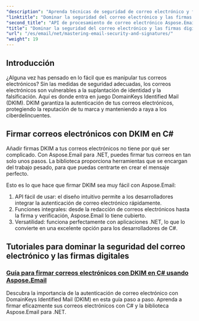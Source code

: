 ```yaml
---
"description": "Aprenda técnicas de seguridad de correo electrónico y firma digital en Aspose.Email para .NET. Explore tutoriales paso a paso, incluyendo la firma DKIM en C#."
"linktitle": "Dominar la seguridad del correo electrónico y las firmas digitales"
"second_title": "API de procesamiento de correo electrónico Aspose.Email .NET"
"title": "Dominar la seguridad del correo electrónico y las firmas digitales"
"url": "/es/email/net/mastering-email-security-and-signatures/"
"weight": 19
---
```


## Introducción 

¿Alguna vez has pensado en lo fácil que es manipular tus correos electrónicos? Sin las medidas de seguridad adecuadas, los correos electrónicos son vulnerables a la suplantación de identidad y la falsificación. Aquí es donde entra en juego DomainKeys Identified Mail (DKIM). DKIM garantiza la autenticación de tus correos electrónicos, protegiendo la reputación de tu marca y manteniendo a raya a los ciberdelincuentes.  

## Firmar correos electrónicos con DKIM en C#  

Añadir firmas DKIM a tus correos electrónicos no tiene por qué ser complicado. Con Aspose.Email para .NET, puedes firmar tus correos en tan solo unos pasos. La biblioteca proporciona herramientas que se encargan del trabajo pesado, para que puedas centrarte en crear el mensaje perfecto.  

Esto es lo que hace que firmar DKIM sea muy fácil con Aspose.Email:  

1. API fácil de usar: el diseño intuitivo permite a los desarrolladores integrar la autenticación de correo electrónico rápidamente.  
2. Funciones integrales: desde la redacción de correos electrónicos hasta la firma y verificación, Aspose.Email lo tiene cubierto.  
3. Versatilidad: funciona perfectamente con aplicaciones .NET, lo que lo convierte en una excelente opción para los desarrolladores de C#.

## Tutoriales para dominar la seguridad del correo electrónico y las firmas digitales
### [Guía para firmar correos electrónicos con DKIM en C# usando Aspose.Email](./guide-to-signing-emails-with-dkim/)
Descubra la importancia de la autenticación de correo electrónico con DomainKeys Identified Mail (DKIM) en esta guía paso a paso. Aprenda a firmar eficazmente sus correos electrónicos con C# y la biblioteca Aspose.Email para .NET.